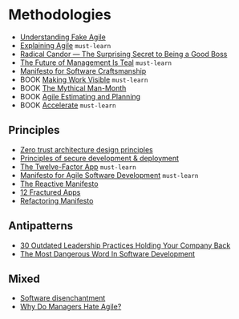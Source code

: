 # Methodologies

 - [Understanding Fake Agile](https://www.forbes.com/sites/stevedenning/2019/05/23/understanding-fake-agile)
 - [Explaining Agile](https://www.forbes.com/sites/stevedenning/2016/09/08/explaining-agile/) `must-learn`
 - [Radical Candor — The Surprising Secret to Being a Good Boss](https://firstround.com/review/radical-candor-the-surprising-secret-to-being-a-good-boss/)
 - [The Future of Management Is Teal](https://www.strategy-business.com/article/00344) `must-learn`
 - [Manifesto for Software Craftsmanship](http://manifesto.softwarecraftsmanship.org/)
 - BOOK [Making Work Visible](https://www.amazon.com/Making-Work-Visible-Exposing-Optimize/dp/1942788150) `must-learn`
 - BOOK [The Mythical Man-Month](https://www.amazon.com/Mythical-Man-Month-Essays-Software-Engineering/dp/0201835959)
 - BOOK [Agile Estimating and Planning](https://www.amazon.com/Agile-Estimating-Planning-Mike-Cohn/dp/0131479415)
 - BOOK [Accelerate](https://www.amazon.com/Accelerate-Building-Performing-Technology-Organizations/dp/1942788339) `must-learn`

## Principles

 - [Zero trust architecture design principles](https://github.com/ukncsc/zero-trust-architecture)
 - [Principles of secure development & deployment](https://github.com/ukncsc/secure-development-and-deployment)
 - [The Twelve-Factor App](https://www.12factor.net/) `must-learn`
 - [Manifesto for Agile Software Development](https://agilemanifesto.org/) `must-learn`
 - [The Reactive Manifesto](https://www.reactivemanifesto.org/)
 - [12 Fractured Apps](https://medium.com/@kelseyhightower/12-fractured-apps-1080c73d481c)
 - [Refactoring Manifesto](https://refactoringmanifesto.org/)

## Antipatterns

 - [30 Outdated Leadership Practices Holding Your Company Back](https://www.forbes.com/sites/mikemyatt/2013/07/28/30-outdated-leadership-practices-holding-your-company-back)
 - [The Most Dangerous Word In Software Development](https://alistapart.com/blog/post/the-most-dangerous-word-in-software-development/)

## Mixed

 - [Software disenchantment](https://tonsky.me/blog/disenchantment/)
 - [Why Do Managers Hate Agile?](https://www.forbes.com/sites/stevedenning/2015/01/26/why-do-managers-hate-agile/)
